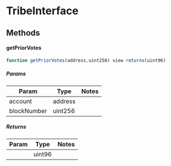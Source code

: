 # TribeInterface

## Methods

#### getPriorVotes

```javascript
function getPriorVotes(address,uint256) view returns(uint96)
```

##### Params

| Param | Type | Notes |
| ----- | ---- | ----- |
| account | address |  |
| blockNumber | uint256 |  |

##### Returns

| Param | Type | Notes |
| ----- | ---- | ----- |
|  | uint96 |  |
